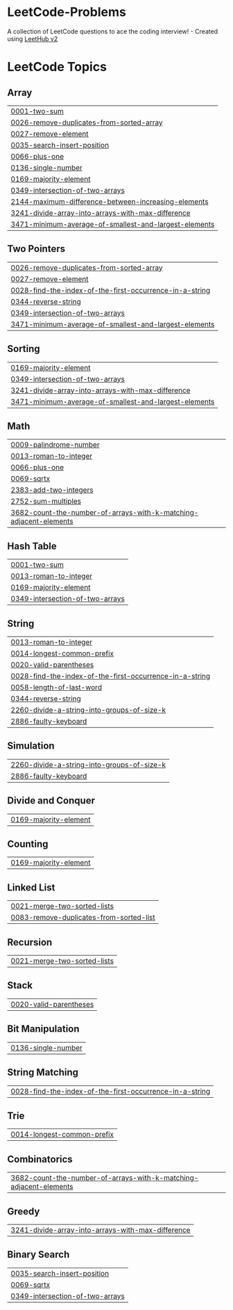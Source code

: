 # LeetCode-Problems
A collection of LeetCode questions to ace the coding interview! - Created using [LeetHub v2](https://github.com/arunbhardwaj/LeetHub-2.0)

<!---LeetCode Topics Start-->
# LeetCode Topics
## Array
|  |
| ------- |
| [0001-two-sum](https://github.com/HaiderIjaz5/LeetCode-Problems/tree/master/0001-two-sum) |
| [0026-remove-duplicates-from-sorted-array](https://github.com/HaiderIjaz5/LeetCode-Problems/tree/master/0026-remove-duplicates-from-sorted-array) |
| [0027-remove-element](https://github.com/HaiderIjaz5/LeetCode-Problems/tree/master/0027-remove-element) |
| [0035-search-insert-position](https://github.com/HaiderIjaz5/LeetCode-Problems/tree/master/0035-search-insert-position) |
| [0066-plus-one](https://github.com/HaiderIjaz5/LeetCode-Problems/tree/master/0066-plus-one) |
| [0136-single-number](https://github.com/HaiderIjaz5/LeetCode-Problems/tree/master/0136-single-number) |
| [0169-majority-element](https://github.com/HaiderIjaz5/LeetCode-Problems/tree/master/0169-majority-element) |
| [0349-intersection-of-two-arrays](https://github.com/HaiderIjaz5/LeetCode-Problems/tree/master/0349-intersection-of-two-arrays) |
| [2144-maximum-difference-between-increasing-elements](https://github.com/HaiderIjaz5/LeetCode-Problems/tree/master/2144-maximum-difference-between-increasing-elements) |
| [3241-divide-array-into-arrays-with-max-difference](https://github.com/HaiderIjaz5/LeetCode-Problems/tree/master/3241-divide-array-into-arrays-with-max-difference) |
| [3471-minimum-average-of-smallest-and-largest-elements](https://github.com/HaiderIjaz5/LeetCode-Problems/tree/master/3471-minimum-average-of-smallest-and-largest-elements) |
## Two Pointers
|  |
| ------- |
| [0026-remove-duplicates-from-sorted-array](https://github.com/HaiderIjaz5/LeetCode-Problems/tree/master/0026-remove-duplicates-from-sorted-array) |
| [0027-remove-element](https://github.com/HaiderIjaz5/LeetCode-Problems/tree/master/0027-remove-element) |
| [0028-find-the-index-of-the-first-occurrence-in-a-string](https://github.com/HaiderIjaz5/LeetCode-Problems/tree/master/0028-find-the-index-of-the-first-occurrence-in-a-string) |
| [0344-reverse-string](https://github.com/HaiderIjaz5/LeetCode-Problems/tree/master/0344-reverse-string) |
| [0349-intersection-of-two-arrays](https://github.com/HaiderIjaz5/LeetCode-Problems/tree/master/0349-intersection-of-two-arrays) |
| [3471-minimum-average-of-smallest-and-largest-elements](https://github.com/HaiderIjaz5/LeetCode-Problems/tree/master/3471-minimum-average-of-smallest-and-largest-elements) |
## Sorting
|  |
| ------- |
| [0169-majority-element](https://github.com/HaiderIjaz5/LeetCode-Problems/tree/master/0169-majority-element) |
| [0349-intersection-of-two-arrays](https://github.com/HaiderIjaz5/LeetCode-Problems/tree/master/0349-intersection-of-two-arrays) |
| [3241-divide-array-into-arrays-with-max-difference](https://github.com/HaiderIjaz5/LeetCode-Problems/tree/master/3241-divide-array-into-arrays-with-max-difference) |
| [3471-minimum-average-of-smallest-and-largest-elements](https://github.com/HaiderIjaz5/LeetCode-Problems/tree/master/3471-minimum-average-of-smallest-and-largest-elements) |
## Math
|  |
| ------- |
| [0009-palindrome-number](https://github.com/HaiderIjaz5/LeetCode-Problems/tree/master/0009-palindrome-number) |
| [0013-roman-to-integer](https://github.com/HaiderIjaz5/LeetCode-Problems/tree/master/0013-roman-to-integer) |
| [0066-plus-one](https://github.com/HaiderIjaz5/LeetCode-Problems/tree/master/0066-plus-one) |
| [0069-sqrtx](https://github.com/HaiderIjaz5/LeetCode-Problems/tree/master/0069-sqrtx) |
| [2383-add-two-integers](https://github.com/HaiderIjaz5/LeetCode-Problems/tree/master/2383-add-two-integers) |
| [2752-sum-multiples](https://github.com/HaiderIjaz5/LeetCode-Problems/tree/master/2752-sum-multiples) |
| [3682-count-the-number-of-arrays-with-k-matching-adjacent-elements](https://github.com/HaiderIjaz5/LeetCode-Problems/tree/master/3682-count-the-number-of-arrays-with-k-matching-adjacent-elements) |
## Hash Table
|  |
| ------- |
| [0001-two-sum](https://github.com/HaiderIjaz5/LeetCode-Problems/tree/master/0001-two-sum) |
| [0013-roman-to-integer](https://github.com/HaiderIjaz5/LeetCode-Problems/tree/master/0013-roman-to-integer) |
| [0169-majority-element](https://github.com/HaiderIjaz5/LeetCode-Problems/tree/master/0169-majority-element) |
| [0349-intersection-of-two-arrays](https://github.com/HaiderIjaz5/LeetCode-Problems/tree/master/0349-intersection-of-two-arrays) |
## String
|  |
| ------- |
| [0013-roman-to-integer](https://github.com/HaiderIjaz5/LeetCode-Problems/tree/master/0013-roman-to-integer) |
| [0014-longest-common-prefix](https://github.com/HaiderIjaz5/LeetCode-Problems/tree/master/0014-longest-common-prefix) |
| [0020-valid-parentheses](https://github.com/HaiderIjaz5/LeetCode-Problems/tree/master/0020-valid-parentheses) |
| [0028-find-the-index-of-the-first-occurrence-in-a-string](https://github.com/HaiderIjaz5/LeetCode-Problems/tree/master/0028-find-the-index-of-the-first-occurrence-in-a-string) |
| [0058-length-of-last-word](https://github.com/HaiderIjaz5/LeetCode-Problems/tree/master/0058-length-of-last-word) |
| [0344-reverse-string](https://github.com/HaiderIjaz5/LeetCode-Problems/tree/master/0344-reverse-string) |
| [2260-divide-a-string-into-groups-of-size-k](https://github.com/HaiderIjaz5/LeetCode-Problems/tree/master/2260-divide-a-string-into-groups-of-size-k) |
| [2886-faulty-keyboard](https://github.com/HaiderIjaz5/LeetCode-Problems/tree/master/2886-faulty-keyboard) |
## Simulation
|  |
| ------- |
| [2260-divide-a-string-into-groups-of-size-k](https://github.com/HaiderIjaz5/LeetCode-Problems/tree/master/2260-divide-a-string-into-groups-of-size-k) |
| [2886-faulty-keyboard](https://github.com/HaiderIjaz5/LeetCode-Problems/tree/master/2886-faulty-keyboard) |
## Divide and Conquer
|  |
| ------- |
| [0169-majority-element](https://github.com/HaiderIjaz5/LeetCode-Problems/tree/master/0169-majority-element) |
## Counting
|  |
| ------- |
| [0169-majority-element](https://github.com/HaiderIjaz5/LeetCode-Problems/tree/master/0169-majority-element) |
## Linked List
|  |
| ------- |
| [0021-merge-two-sorted-lists](https://github.com/HaiderIjaz5/LeetCode-Problems/tree/master/0021-merge-two-sorted-lists) |
| [0083-remove-duplicates-from-sorted-list](https://github.com/HaiderIjaz5/LeetCode-Problems/tree/master/0083-remove-duplicates-from-sorted-list) |
## Recursion
|  |
| ------- |
| [0021-merge-two-sorted-lists](https://github.com/HaiderIjaz5/LeetCode-Problems/tree/master/0021-merge-two-sorted-lists) |
## Stack
|  |
| ------- |
| [0020-valid-parentheses](https://github.com/HaiderIjaz5/LeetCode-Problems/tree/master/0020-valid-parentheses) |
## Bit Manipulation
|  |
| ------- |
| [0136-single-number](https://github.com/HaiderIjaz5/LeetCode-Problems/tree/master/0136-single-number) |
## String Matching
|  |
| ------- |
| [0028-find-the-index-of-the-first-occurrence-in-a-string](https://github.com/HaiderIjaz5/LeetCode-Problems/tree/master/0028-find-the-index-of-the-first-occurrence-in-a-string) |
## Trie
|  |
| ------- |
| [0014-longest-common-prefix](https://github.com/HaiderIjaz5/LeetCode-Problems/tree/master/0014-longest-common-prefix) |
## Combinatorics
|  |
| ------- |
| [3682-count-the-number-of-arrays-with-k-matching-adjacent-elements](https://github.com/HaiderIjaz5/LeetCode-Problems/tree/master/3682-count-the-number-of-arrays-with-k-matching-adjacent-elements) |
## Greedy
|  |
| ------- |
| [3241-divide-array-into-arrays-with-max-difference](https://github.com/HaiderIjaz5/LeetCode-Problems/tree/master/3241-divide-array-into-arrays-with-max-difference) |
## Binary Search
|  |
| ------- |
| [0035-search-insert-position](https://github.com/HaiderIjaz5/LeetCode-Problems/tree/master/0035-search-insert-position) |
| [0069-sqrtx](https://github.com/HaiderIjaz5/LeetCode-Problems/tree/master/0069-sqrtx) |
| [0349-intersection-of-two-arrays](https://github.com/HaiderIjaz5/LeetCode-Problems/tree/master/0349-intersection-of-two-arrays) |
<!---LeetCode Topics End-->